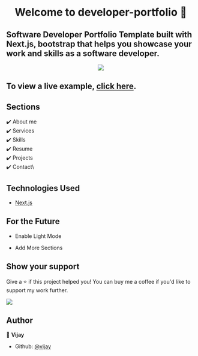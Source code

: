 <h1 align="center">Welcome to developer-portfolio 👋</h1>

## Software Developer Portfolio Template built with Next.js, bootstrap that helps you showcase your work and skills as a software developer.

<p align="center">
  <kbd>
    <img src="https://github.com/user-attachments/assets/bacdd599-16bf-4739-978f-65c674e9bdae"></img>
  </kbd>
</p>

## To view a live example, **[click here](https://vijaymurugaesan-portfolio.vercel.app/)**.

## Sections

✔️ About me\
✔️ Services\
✔️ Skills\
✔️ Resume\
✔️ Projects\
✔️ Contact\

## Technologies Used

- [Next.js](https://nextjs.org/)


## For the Future

- Enable Light Mode

- Add More Sections

## Show your support

Give a ⭐️ if this project helped you! You can buy me a coffee if you'd like to support my work further.
<div>
  <a href="https://www.buymeacoffee.com/1hanzla100"><img src="https://img.buymeacoffee.com/button-api/?text=Buy me a coffee&emoji=☕&slug=1hanzla100&button_colour=FFDD00&font_colour=ffffff&font_family=Cookie&outline_colour=000000&coffee_colour=FFDD00" /></a>
 </div>

## Author

👤 **Vijay**

- Github: [@vijay](https://github.com/vijay-murugaesan)

